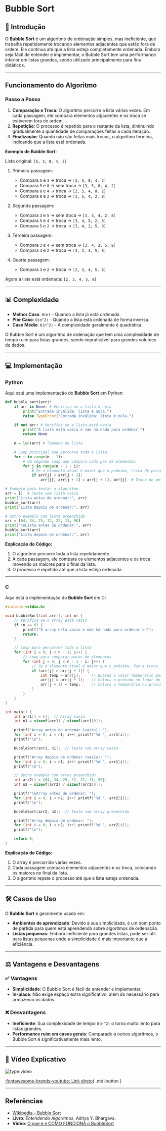 # Bubble Sort

## 📖 Introdução

O **Bubble Sort** é um algoritmo de ordenação simples, mas ineficiente, que trabalha repetidamente trocando elementos adjacentes que estão fora de ordem. Ele continua até que a lista esteja completamente ordenada. Embora seja fácil de entender e implementar, o Bubble Sort tem uma performance inferior em listas grandes, sendo utilizado principalmente para fins didáticos.

---

## Funcionamento do Algoritmo

### Passo a Passo

1. **Comparação e Troca**: O algoritmo percorre a lista várias vezes. Em cada passagem, ele compara elementos adjacentes e os troca se estiverem fora de ordem.
2. **Repetição**: O processo é repetido para o restante da lista, diminuindo gradualmente a quantidade de comparações feitas a cada iteração.
3. **Finalização**: Quando não são feitas mais trocas, o algoritmo termina, indicando que a lista está ordenada.

**Exemplo de Bubble Sort:**

Lista original: `[5, 3, 8, 4, 2]`

1. Primeira passagem:

   - Compara `5` e `3` → troca → `[3, 5, 8, 4, 2]`
   - Compara `5` e `8` → sem troca → `[3, 5, 8, 4, 2]`
   - Compara `8` e `4` → troca → `[3, 5, 4, 8, 2]`
   - Compara `8` e `2` → troca → `[3, 5, 4, 2, 8]`

2. Segunda passagem:

   - Compara `3` e `5` → sem troca → `[3, 5, 4, 2, 8]`
   - Compara `5` e `4` → troca → `[3, 4, 5, 2, 8]`
   - Compara `5` e `2` → troca → `[3, 4, 2, 5, 8]`

3. Terceira passagem:

   - Compara `3` e `4` → sem troca → `[3, 4, 2, 5, 8]`
   - Compara `4` e `2` → troca → `[3, 2, 4, 5, 8]`

4. Quarta passagem:
   - Compara `3` e `2` → troca → `[2, 3, 4, 5, 8]`

Agora a lista está ordenada: `[2, 3, 4, 5, 8]`

---

## 📊 Complexidade

- **Melhor Caso**: `O(n)` - Quando a lista já está ordenada.
- **Pior Caso**: `O(n^2)` - Quando a lista está ordenada de forma inversa.
- **Caso Médio**: `O(n^2)` - A complexidade geralmente é quadrática.

O Bubble Sort é um algoritmo de ordenação que tem uma complexidade de tempo ruim para listas grandes, sendo impraticável para grandes volumes de dados.

---

## 💻 Implementação

### Python

Aqui está uma implementação do **Bubble Sort** em Python:

```python
def bubble_sort(arr):
    if arr is None: # Verifica se a lista é nula
        print("Entrada inválida: lista é nula.")
        raise TypeError("Entrada inválida: lista é nula.")

    if not arr: # Verifica se a lista está vazia
        print("A lista está vazia e não há nada para ordenar.")
        return None
    
    n = len(arr) # Tamanho da lista

    # Loop principal que percorre toda a lista
    for i in range(n - 1):
        # Um segundo loop que compara cada par de elementos
        for j in range(n - 1 - i):
            # Se o elemento atual é maior que o próximo, troca de posição
            if arr[j] > arr[j + 1]:
                arr[j], arr[j + 1] = arr[j + 1], arr[j]  # Troca de posição

# Exemplo para testar o algoritmo
arr = []  # Teste com lista vazia
print("Lista antes de ordenar:", arr)
bubble_sort(arr)
print("Lista depois de ordenar:", arr)

# Outro exemplo com lista preenchida
arr = [64, 34, 25, 12, 22, 11, 90]
print("\nLista antes de ordenar:", arr)
bubble_sort(arr)
print("Lista depois de ordenar:", arr)

```

**Explicação do Código:**

1. O algoritmo percorre toda a lista repetidamente.
2. A cada passagem, ele compara os elementos adjacentes e os troca, movendo os maiores para o final da lista.
3. O processo é repetido até que a lista esteja ordenada.

---

### C

Aqui está a implementação do **Bubble Sort** em C:

```c
#include <stdio.h>

void bubbleSort(int arr[], int n) {
    // Verifica se o array está vazio
    if (n == 0) {
        printf("O array está vazio e não há nada para ordenar.\n");
        return;
    }

    // Loop para percorrer toda a lista
    for (int i = 0; i < n - 1; i++) {
        // Loop para comparar pares de elementos
        for (int j = 0; j < n - 1 - i; j++) {
            // Se o elemento atual é maior que o próximo, faz a troca
            if (arr[j] > arr[j + 1]) {
                int temp = arr[j];     // Guarda o valor temporário para troca
                arr[j] = arr[j + 1];   // Coloca o próximo no lugar do atual
                arr[j + 1] = temp;     // Coloca o temporário no próximo
            }
        }
    }
}

int main() {
    int arr1[] = {};  // Array vazio
    int n1 = sizeof(arr1) / sizeof(arr1[0]);

    printf("Array antes de ordenar (vazio): ");
    for (int i = 0; i < n1; i++) printf("%d ", arr1[i]);
    printf("\n");

    bubbleSort(arr1, n1);  // Teste com array vazio

    printf("Array depois de ordenar (vazio): ");
    for (int i = 0; i < n1; i++) printf("%d ", arr1[i]);
    printf("\n");

    // Outro exemplo com array preenchido
    int arr2[] = {64, 34, 25, 12, 22, 11, 90};
    int n2 = sizeof(arr2) / sizeof(arr2[0]);

    printf("\nArray antes de ordenar: ");
    for (int i = 0; i < n2; i++) printf("%d ", arr2[i]);
    printf("\n");

    bubbleSort(arr2, n2);  // Teste com array preenchido

    printf("Array depois de ordenar: ");
    for (int i = 0; i < n2; i++) printf("%d ", arr2[i]);
    printf("\n");

    return 0;
}
```

**Explicação do Código:**

1. O array é percorrido várias vezes.
2. Cada passagem compara elementos adjacentes e os troca, colocando os maiores no final da lista.
3. O algoritmo repete o processo até que a lista esteja ordenada.

---

## 🛠️ Casos de Uso

O **Bubble Sort** é geralmente usado em:

- **Ambientes de aprendizado**: Devido à sua simplicidade, é um bom ponto de partida para quem está aprendendo sobre algoritmos de ordenação.
- **Listas pequenas**: Embora ineficiente para grandes listas, pode ser útil para listas pequenas onde a simplicidade é mais importante que a eficiência.

---

## ⚖️ Vantagens e Desvantagens

### ✅ Vantagens

- **Simplicidade**: O Bubble Sort é fácil de entender e implementar.
- **In-place**: Não exige espaço extra significativo, além do necessário para armazenar os dados.

### ❌ Desvantagens

- **Ineficiente**: Sua complexidade de tempo `O(n^2)` o torna muito lento para listas grandes.
- **Performance ruim em casos gerais**: Comparado a outros algoritmos, o Bubble Sort é significativamente mais lento.

---

## 🎥 Vídeo Explicativo

![type:video](https://www.youtube.com/embed/8RkZoBZNNgI?si=lbZPfh023MqmhpQF)

[:fontawesome-brands-youtube: Link direto](https://www.youtube.com/watch?v=8RkZoBZNNgI){ .md-button }

---

## Referências

- [Wikipedia - Bubble Sort](https://en.wikipedia.org/wiki/Bubble_sort)
- **Livro**: _Entendendo Algoritmos_, Aditya Y. Bhargava.
- **Vídeo**: [O que é e COMO FUNCIONA o BubbleSort](https://www.youtube.com/watch?v=8RkZoBZNNgI)
